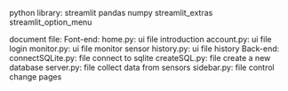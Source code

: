 python library:
    streamlit
    pandas
    numpy
    streamlit_extras
    streamlit_option_menu

document file:
    Font-end:
        home.py: ui file introduction
        account.py: ui file login
        monitor.py: ui file monitor sensor
        history.py: ui file history
    Back-end:
        connectSQLite.py: file connect to sqlite
        createSQL.py: file create a new database
        server.py: file collect data from sensors
        sidebar.py: file control change pages